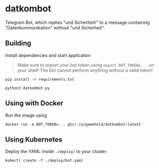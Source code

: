 # datkombot

Telegram Bot, which replies "und Sicherheit!" to a message containing "Datenkommunikation" without "und Sicherheit".

## Building

Install dependencies and start application

> Make sure to export your bot token using `export BOT_TOKEN=...` on your shell! The bot cannot perform anything without a valid token!

```
pip install -r requirements.txt

python3 datkombot.py
```

## Using with Docker

Run the image using

```
docker run -e BOT_TOKEN=... ghcr.io/gameheld/datkombot:latest
```

## Using Kubernetes

Deploy the YAML inside `./deploy/` to your cluster:

```
kubectl create -f ./deploy/bot.yaml
```